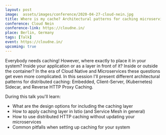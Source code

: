 ```yaml
---
layout: post
image:  assets/images/conference/2020-04-27-cloud-nein.jpg
title: Where is my cache? Architectural patterns for caching microservices
conference: Cloud Nein
conference-link: https://cloudne.in/
place: Berlin, Germany
tags: [Talk]
event: https://cloudne.in/
upcoming: true
---
```


Everybody needs caching! However, where exactly to place it in your system? Inside your application or as a layer in front of it? Inside or outside the container? In the era of Cloud Native and Microservices these questions get even more complicated. In this session I'll present different architectural patterns for distributed caching: Embedded, Client-Server, (Kubernetes) Sidecar, and Reverse HTTP Proxy Caching.

During this talk you'll learn:
- What are the design options for including the caching layer
- How to apply caching layer in Istio (and Service Mesh in general)
- How to use distributed HTTP caching without updating your microservices
- Common pitfalls when setting up caching for your system